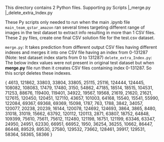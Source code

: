 This directory contains 2 Python files. 
Supporting py Scripts
|_merge.py
|_delete_extra_Index.py



These Py scripts only needed to run when the main .ipynb file `main_team_qstar_amazon` ran several times targeting different range of images in the test dataset to extract info resulting in more than 1 CSV files.
These 2 py files, create one final CSV solution file for the test.csv dataset.



`merge.py`: It takes prediction from different output CSV files having different indexes and merges it into one CSV file having an index from 0-131287 (Note: test dataset index starts from 0 to 131287) 
`delete_extra_Index.py`: The below index values were not present in original test dataset but when **merge.py** file run then it creates CSV files containing index 0-131287. So this script deletes these indexes.


{
        4613, 121862, 33803, 33804, 33805, 25115, 25116, 124444, 124445,
        108082, 108083, 17479, 17480, 3150, 54862, 47185, 18514, 18515,
        104531, 71253, 88676, 119400, 119401, 34922, 19567, 19568, 21619,
        21620, 21621, 127615, 120450, 120451, 127110, 43657, 101003, 64168,
        15540, 15541, 55990, 122084, 69367, 69368, 69369, 15098, 1787, 763,
        1788, 3842, 34057, 120077, 20238, 20239, 16144, 120078, 124692,
        124693, 3864, 3865, 8480, 31018, 31019, 15662, 63792, 120112, 120113,
        2871, 63807, 18752, 64848, 109399, 75610, 75611, 75612, 112480, 121198,
        16751, 121199, 63346, 63347, 24950, 24951, 62330, 66951, 66952, 1950,
        36254, 36255, 10662, 86447, 86448, 89529, 89530, 27580, 129532, 73662,
        128461, 39917, 129531, 58364, 58365, 58366
    }

